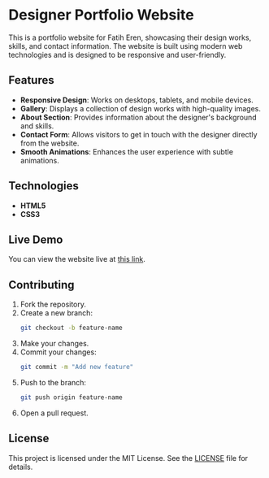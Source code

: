 # Designer Portfolio Website

This is a portfolio website for Fatih Eren, showcasing their design works, skills, and contact information. The website is built using modern web technologies and is designed to be responsive and user-friendly.

## Features

- **Responsive Design**: Works on desktops, tablets, and mobile devices.
- **Gallery**: Displays a collection of design works with high-quality images.
- **About Section**: Provides information about the designer's background and skills.
- **Contact Form**: Allows visitors to get in touch with the designer directly from the website.
- **Smooth Animations**: Enhances the user experience with subtle animations.

## Technologies

- **HTML5**
- **CSS3**

## Live Demo

You can view the website live at [this link](https:sehriahmet.github.io/fey-website).

## Contributing

1. Fork the repository.
2. Create a new branch:
    ```bash
    git checkout -b feature-name
    ```
3. Make your changes.
4. Commit your changes:
    ```bash
    git commit -m "Add new feature"
    ```
5. Push to the branch:
    ```bash
    git push origin feature-name
    ```
6. Open a pull request.

## License

This project is licensed under the MIT License. See the [LICENSE](LICENSE) file for details.
